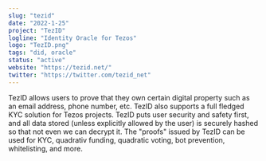 ```yaml
---
slug: "tezid"
date: "2022-1-25"
project: "TezID"
logline: "Identity Oracle for Tezos"
logo: "TezID.png"
tags: "did, oracle"
status: "active"
website: "https://tezid.net/"
twitter: "https://twitter.com/tezid_net"
---
```


TezID allows users to prove that they own certain digital property such as an email address, phone number, etc. TezID also supports a full fledged KYC solution for Tezos projects. TezID puts user security and safety first, and all data stored (unless explicitly allowed by the user) is securely hashed so that not even we can decrypt it. The "proofs" issued by TezID can be used for KYC, quadrativ funding, quadratic voting, bot prevention, whitelisting, and more. 
